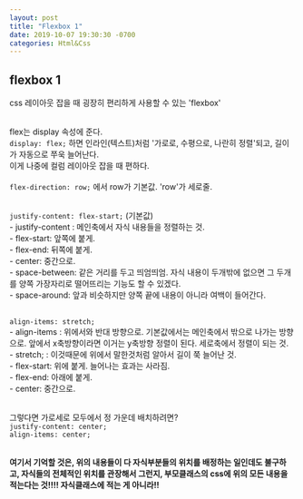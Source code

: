 ```yaml
---
layout: post
title: "Flexbox 1"
date: 2019-10-07 19:30:30 -0700
categories: Html&Css
---
```

## flexbox 1<br>
css 레이아웃 잡을 때 굉장히 편리하게 사용할 수 있는 'flexbox'<br><br>

flex는 display 속성에 준다. <br>
```display: flex;``` 하면 인라인(텍스트)처럼 '가로로, 수평으로, 나란히 정렬'되고, 길이가 자동으로 쭈욱 늘어난다. <br>
이게 나중에 컬럼 레이아웃 잡을 때 편하다.<br><br>
```flex-direction: row;``` 에서 row가 기본값. 'row'가 세로줄.<br><br>

```justify-content: flex-start;``` (기본값) <br>
	- justify-content : 메인축에서 자식 내용들을 정렬하는 것.<br>
	- flex-start: 앞쪽에 붙게.<br>
	- flex-end: 뒤쪽에 붙게. <br>
	- center: 중간으로. <br>
	- space-between: 같은 거리를 두고 띄엄띄엄. 자식 내용이 두개밖에 없으면 그 두개를 양쪽 가장자리로 떨어뜨리는 기능도 할 수 있겠다.<br>
	- space-around: 앞과 비슷하지만 양쪽 끝에 내용이 아니라 여백이 들어간다.<br><br>
	
```align-items: stretch;```<br>
	- align-items : 위에서와 반대 방향으로. 기본값에서는 메인축에서 밖으로 나가는 방향으로. 앞에서 x축방향이라면 이거는 y축방향 정렬이 된다. 세로축에서 정렬이 되는 것.<br>
	- stretch; : 이것때문에 위에서 말한것처럼 알아서 길이 쭉 늘어난 것. <br>
	- flex-start: 위에 붙게. 늘어나는 효과는 사라짐.<br>
	- flex-end: 아래에 붙게. <br>
	- center: 중간으로. <br><br>

그렇다면 가로세로 모두에서 정 가운데 배치하려면?<br>
```justify-content: center;```<br>
```align-items: center;```<br><br>

**여기서 기억할 것은, 위의 내용들이 다 자식부분들의 위치를 배정하는 일인데도 불구하고, 자식들의 전체적인 위치를 관장해서 그런지, 부모클래스의 css에 위의 모든 내용을 적는다는 것!!!! 자식클래스에 적는 게 아니라!!**

